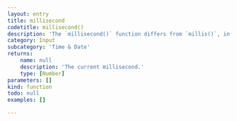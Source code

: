 ```yaml
---
layout: entry
title: millisecond
codetitle: millisecond()
description: 'The `millisecond()` function differs from `millis()`, in that it returns the exact millisecond (thousandths of a second) of the current time.'
category: Input
subcategory: 'Time & Date'
returns:
    name: null
    description: 'The current millisecond.'
    type: [Number]
parameters: []
kind: function
todo: null
examples: []

---
```

